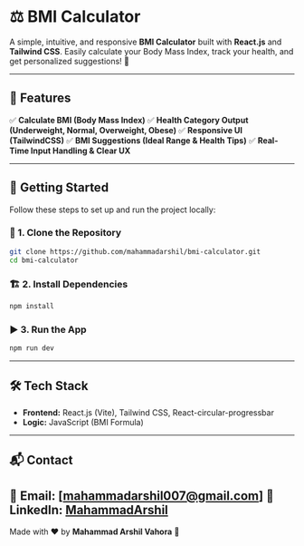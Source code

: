 # ⚖️ BMI Calculator

A simple, intuitive, and responsive **BMI Calculator** built with **React.js** and **Tailwind CSS**. Easily calculate your Body Mass Index, track your health, and get personalized suggestions! 💪

---

## 📌 Features

✅ **Calculate BMI (Body Mass Index)**
✅ **Health Category Output (Underweight, Normal, Overweight, Obese)**
✅ **Responsive UI (TailwindCSS)**
✅ **BMI Suggestions (Ideal Range & Health Tips)**
✅ **Real-Time Input Handling & Clear UX**

---

## 🚀 Getting Started

Follow these steps to set up and run the project locally:

### 📂 1. Clone the Repository

```sh
git clone https://github.com/mahammadarshil/bmi-calculator.git
cd bmi-calculator
```

### 🏗 2. Install Dependencies

```sh
npm install
```

### ▶️ 3. Run the App

```sh
npm run dev
```

---

## 🛠 Tech Stack

* **Frontend:** React.js (Vite), Tailwind CSS, React-circular-progressbar
* **Logic:** JavaScript (BMI Formula)

---


## 📬 Contact

📧 Email: \[[mahammadarshil007@gmail.com](mailto:your-email@gmail.com)]
🔗 LinkedIn: [MahammadArshil](https://www.linkedin.com/in/mahammadarshil-vahora/)
---

Made with ❤️ by **Mahammad Arshil Vahora** 🚀
